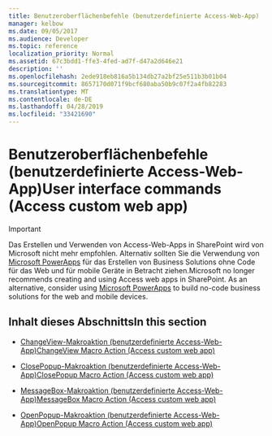 ```yaml
---
title: Benutzeroberflächenbefehle (benutzerdefinierte Access-Web-App)
manager: kelbow
ms.date: 09/05/2017
ms.audience: Developer
ms.topic: reference
localization_priority: Normal
ms.assetid: 67c3bdd1-ffe3-4fed-ad7f-d47a2d646e21
description: ''
ms.openlocfilehash: 2ede918eb816a5b134db27a2bf25e511b3b01b04
ms.sourcegitcommit: 8657170d071f9bcf680aba50b9c07f2a4fb82283
ms.translationtype: MT
ms.contentlocale: de-DE
ms.lasthandoff: 04/28/2019
ms.locfileid: "33421690"
---
```

# <a name="user-interface-commands-access-custom-web-app"></a><span data-ttu-id="c8717-102">Benutzeroberflächenbefehle (benutzerdefinierte Access-Web-App)</span><span class="sxs-lookup"><span data-stu-id="c8717-102">User interface commands (Access custom web app)</span></span>

> [!IMPORTANT]
> <span data-ttu-id="c8717-p101">Das Erstellen und Verwenden von Access-Web-Apps in SharePoint wird von Microsoft nicht mehr empfohlen. Alternativ sollten Sie die Verwendung von [Microsoft PowerApps](https://powerapps.microsoft.com/en-us/) für das Erstellen von Business Solutions ohne Code für das Web und für mobile Geräte in Betracht ziehen.</span><span class="sxs-lookup"><span data-stu-id="c8717-p101">Microsoft no longer recommends creating and using Access web apps in SharePoint. As an alternative, consider using [Microsoft PowerApps](https://powerapps.microsoft.com/en-us/) to build no-code business solutions for the web and mobile devices.</span></span> 
  
## <a name="in-this-section"></a><span data-ttu-id="c8717-105">Inhalt dieses Abschnitts</span><span class="sxs-lookup"><span data-stu-id="c8717-105">In this section</span></span>

- [<span data-ttu-id="c8717-106">ChangeView-Makroaktion (benutzerdefinierte Access-Web-App)</span><span class="sxs-lookup"><span data-stu-id="c8717-106">ChangeView Macro Action (Access custom web app)</span></span>](changeview-macro-action-access-custom-web-app.md)
    
- [<span data-ttu-id="c8717-107">ClosePopup-Makroaktion (benutzerdefinierte Access-Web-App)</span><span class="sxs-lookup"><span data-stu-id="c8717-107">ClosePopup Macro Action (Access custom web app)</span></span>](closepopup-macro-action-access-custom-web-app.md)
    
- [<span data-ttu-id="c8717-108">MessageBox-Makroaktion (benutzerdefinierte Access-Web-App)</span><span class="sxs-lookup"><span data-stu-id="c8717-108">MessageBox Macro Action (Access custom web app)</span></span>](messagebox-macro-action-access-custom-web-app.md)
    
- [<span data-ttu-id="c8717-109">OpenPopup-Makroaktion (benutzerdefinierte Access-Web-App)</span><span class="sxs-lookup"><span data-stu-id="c8717-109">OpenPopup Macro Action (Access custom web app)</span></span>](openpopup-macro-action-access-custom-web-app.md)
    

